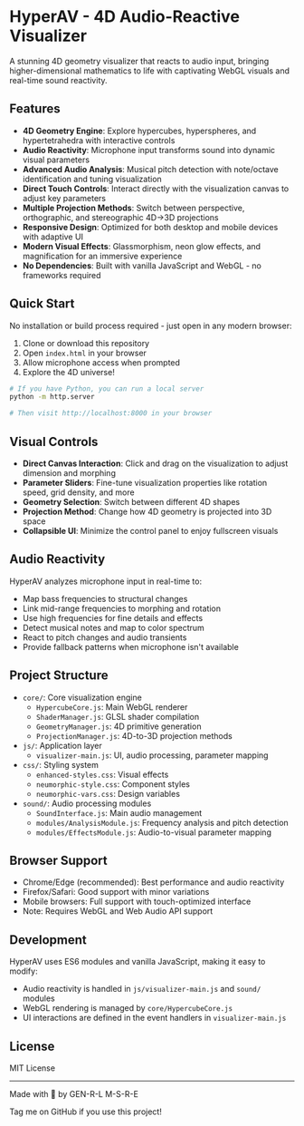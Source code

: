# HyperAV - 4D Audio-Reactive Visualizer

A stunning 4D geometry visualizer that reacts to audio input, bringing higher-dimensional mathematics to life with captivating WebGL visuals and real-time sound reactivity.

## Features

- **4D Geometry Engine**: Explore hypercubes, hyperspheres, and hypertetrahedra with interactive controls
- **Audio Reactivity**: Microphone input transforms sound into dynamic visual parameters
- **Advanced Audio Analysis**: Musical pitch detection with note/octave identification and tuning visualization
- **Direct Touch Controls**: Interact directly with the visualization canvas to adjust key parameters
- **Multiple Projection Methods**: Switch between perspective, orthographic, and stereographic 4D→3D projections
- **Responsive Design**: Optimized for both desktop and mobile devices with adaptive UI
- **Modern Visual Effects**: Glassmorphism, neon glow effects, and magnification for an immersive experience
- **No Dependencies**: Built with vanilla JavaScript and WebGL - no frameworks required

## Quick Start

No installation or build process required - just open in any modern browser:

1. Clone or download this repository
2. Open `index.html` in your browser 
3. Allow microphone access when prompted
4. Explore the 4D universe!

```bash
# If you have Python, you can run a local server
python -m http.server

# Then visit http://localhost:8000 in your browser
```

## Visual Controls

- **Direct Canvas Interaction**: Click and drag on the visualization to adjust dimension and morphing
- **Parameter Sliders**: Fine-tune visualization properties like rotation speed, grid density, and more
- **Geometry Selection**: Switch between different 4D shapes
- **Projection Method**: Change how 4D geometry is projected into 3D space
- **Collapsible UI**: Minimize the control panel to enjoy fullscreen visuals

## Audio Reactivity

HyperAV analyzes microphone input in real-time to:

- Map bass frequencies to structural changes
- Link mid-range frequencies to morphing and rotation
- Use high frequencies for fine details and effects
- Detect musical notes and map to color spectrum
- React to pitch changes and audio transients
- Provide fallback patterns when microphone isn't available

## Project Structure

- `core/`: Core visualization engine
  - `HypercubeCore.js`: Main WebGL renderer
  - `ShaderManager.js`: GLSL shader compilation
  - `GeometryManager.js`: 4D primitive generation
  - `ProjectionManager.js`: 4D-to-3D projection methods
- `js/`: Application layer
  - `visualizer-main.js`: UI, audio processing, parameter mapping
- `css/`: Styling system
  - `enhanced-styles.css`: Visual effects
  - `neumorphic-style.css`: Component styles
  - `neumorphic-vars.css`: Design variables
- `sound/`: Audio processing modules
  - `SoundInterface.js`: Main audio management
  - `modules/AnalysisModule.js`: Frequency analysis and pitch detection
  - `modules/EffectsModule.js`: Audio-to-visual parameter mapping

## Browser Support

- Chrome/Edge (recommended): Best performance and audio reactivity
- Firefox/Safari: Good support with minor variations
- Mobile browsers: Full support with touch-optimized interface
- Note: Requires WebGL and Web Audio API support

## Development

HyperAV uses ES6 modules and vanilla JavaScript, making it easy to modify:

- Audio reactivity is handled in `js/visualizer-main.js` and `sound/` modules
- WebGL rendering is managed by `core/HypercubeCore.js`
- UI interactions are defined in the event handlers in `visualizer-main.js`

## License

MIT License

---

Made with 💜 by GEN-R-L M-S-R-E

Tag me on GitHub if you use this project!
